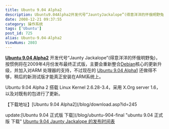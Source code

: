 ```yaml
---
title: Ubuntu 9.04 Alpha2
description: Ubuntu9.04Alpha2开发代号“JauntyJackalope”(得意洋洋的怀俄明野兔)，按惯例将在2009年4月份发布最终正式版，主要会重新整合Debian核心的更新升级，并加入对ARM处理器的支持，不过现在的Ubuntu9.04Alpha1 还做得不够，稍后的新测试版才能真正安装在ARM系统上。Ubuntu9.04Alpha2搭载LinuxKernel2.6.28-3.4，采用X.Orgserver1.6，以及对既有的包进行了更新。
date: 2008-12-21 09:37:55
category: 操作系统
tags: ['Ubuntu']
post_id: 725
alias: Ubuntu-9.04-Alpha2
ViewNums: 2803
---
```


**[Ubuntu 9.04 Alpha2](/blog/ubuntu-904-alpha2)** 开发代号“Jaunty Jackalope”(得意洋洋的怀俄明野兔)，按惯例将在2009年4月份发布最终正式版，主要会重新整合[Debian](/tags/Debian)核心的更新升级，并加入对ARM 处理器的支持，不过现在的 [Ubuntu 9.04 Alpha1](/blog/ubuntu-904-jaunty-jackalope-alpha1) 还做得不够，稍后的新测试版才能真正安装在ARM系统上。

Ubuntu 9.04 Alpha 2 搭载 Linux Kernel 2.6.28-3.4，采用 X.Org server 1.6，以及对既有的包进行了更新。

【下载地址】[Ubuntu 9.04 Alpha2](/blog/download.asp?id=245

update:[Ubuntu 9.04 正式版 下载](/blog/ubuntu-904-final "ubuntu 9.04 正式版 下载"
[Ubuntu 9.04 Jaunty Jackalope 的发布时间表](/blog/ubuntu-904-jaunty-jackalope-releaseschedule)

